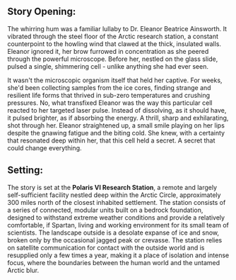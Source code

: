 ## Story Opening:

The whirring hum was a familiar lullaby to Dr. Eleanor Beatrice Ainsworth. It vibrated through the steel floor of the Arctic research station, a constant counterpoint to the howling wind that clawed at the thick, insulated walls. Eleanor ignored it, her brow furrowed in concentration as she peered through the powerful microscope. Before her, nestled on the glass slide, pulsed a single, shimmering cell - unlike anything she had ever seen.

It wasn't the microscopic organism itself that held her captive. For weeks, she'd been collecting samples from the ice cores, finding strange and resilient life forms that thrived in sub-zero temperatures and crushing pressures. No, what transfixed Eleanor was the way this particular cell reacted to her targeted laser pulse. Instead of dissolving, as it should have, it pulsed brighter, as if absorbing the energy. A thrill, sharp and exhilarating, shot through her. Eleanor straightened up, a small smile playing on her lips despite the gnawing fatigue and the biting cold. She knew, with a certainty that resonated deep within her, that this cell held a secret. A secret that could change everything.

## Setting:

The story is set at the **Polaris VI Research Station**, a remote and largely self-sufficient facility nestled deep within the Arctic Circle, approximately 300 miles north of the closest inhabited settlement. The station consists of a series of connected, modular units built on a bedrock foundation, designed to withstand extreme weather conditions and provide a relatively comfortable, if Spartan, living and working environment for its small team of scientists. The landscape outside is a desolate expanse of ice and snow, broken only by the occasional jagged peak or crevasse. The station relies on satellite communication for contact with the outside world and is resupplied only a few times a year, making it a place of isolation and intense focus, where the boundaries between the human world and the untamed Arctic blur.
